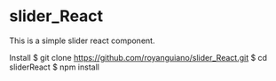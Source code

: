 # slider_React
This is a simple slider react component. 

Install
$ git clone https://github.com/royanguiano/slider_React.git
$ cd sliderReact
$ npm install
 
